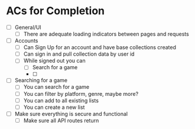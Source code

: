 # ACs for Completion

- [ ] General/UI
  - [ ] There are adequate loading indicators between pages and requests
- [ ] Accounts
  - [ ] Can Sign Up for an account and have base collections created
  - [ ] Can sign in and pull collection data by user id
  - [ ] While signed out you can
    - [ ] Search for a game
    - [ ]
- [ ] Searching for a game
  - [ ] You can search for a game
  - [ ] You can filter by platform, genre, maybe more?
  - [ ] You can add to all existing lists
  - [ ] You can create a new list
- [ ] Make sure everything is secure and functional
  - [ ] Make sure all API routes return
